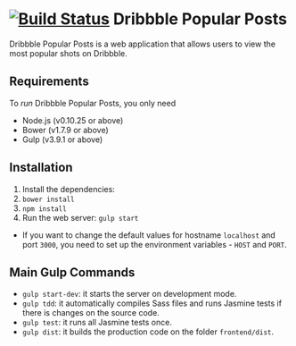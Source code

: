[![Build
Status](https://travis-ci.org/adabriand/dribbble-popular-posts.svg?branch=master)](https://travis-ci.org/adabriand/dribbble-popular-posts)
Dribbble Popular Posts
==============================

Dribbble Popular Posts is a web application that allows users to view the most popular shots on Dribbble.

Requirements
------------------------------
To *run* Dribbble Popular Posts, you only need
* Node.js (v0.10.25 or above)
* Bower (v1.7.9 or above)
* Gulp (v3.9.1 or above)

Installation
------------------------------
1. Install the dependencies:
  1. `bower install`
  2. `npm install`
2. Run the web server: `gulp start`
* If you want to change the default values for hostname `localhost` and port `3000`, you need to set up the environment variables - `HOST` and `PORT`.

Main Gulp Commands
------------------------------
* `gulp start-dev`: it starts the server on development mode.
* `gulp tdd`: it automatically compiles Sass files and runs Jasmine tests if there is changes on the source code.
* `gulp test`: it runs all Jasmine tests once.
* `gulp dist`: it builds the production code on the folder `frontend/dist`.
